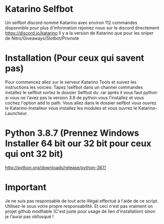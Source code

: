 # Katarino Selfbot
Un selfbot discord nommé Katarino avec environ 112 commandes disponnible pour plus d'information rejoinez nous sur le discord directement https://discord.io/katarino
Il y a la version de Katarino que pour les sniper de Nitro/Giveaways/Slotbot/Privnote

# Installation (Pour ceux qui savent pas)
Pour commencez allez sur le serveur Katarino Tools et suivez les instructions les voicies: Tapez !selfbot dans un channel commandes installez le selfbot sortez le dossier Selfbot du .rar après il vous faut python si vous ne l'avez pas la version 3.8 de python vous l'installez et vous cochez l'option add to path. Vous allez dans le dossier selfbot vous ouvrez le Katarino-Installeur vous installez les modules et vous ouvrez le Katarino-Launcheur.

# Python 3.8.7 (Prennez Windows Installer 64 bit our 32 bit pour ceux qui ont 32 bit)
http://python.org/downloads/release/python-387/

# Important
Je ne suis pas responsable de tout acte illégal effectué à l'aide de ce script. Utilisez-le sous votre propre responsabilité.
Et ceci n'est pas vraiment un projet github modfiable (C'est juste pour usage de lien d'installation) sinon je l'aurai pas obfusqué !
